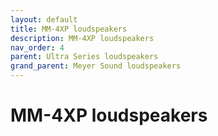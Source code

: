 ```yaml
---
layout: default
title: MM-4XP loudspeakers
description: MM-4XP loudspeakers
nav_order: 4
parent: Ultra Series loudspeakers
grand_parent: Meyer Sound loudspeakers
---
```


# MM-4XP loudspeakers